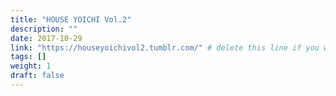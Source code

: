 ```yaml
---
title: "HOUSE YOICHI Vol.2"
description: ""
date: 2017-10-29
link: "https://houseyoichivol2.tumblr.com/" # delete this line if you want blog-like posts for projects
tags: []
weight: 1
draft: false
---
```

